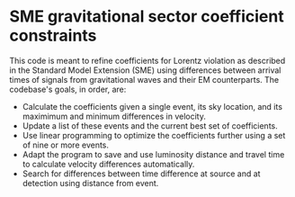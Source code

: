 # SME gravitational sector coefficient constraints

This code is meant to refine coefficients for Lorentz violation as described in the Standard Model Extension (SME) using differences between arrival times of signals from gravitational waves and their EM counterparts. The codebase's goals, in order, are:

* Calculate the coefficients given a single event, its sky location, and its maximimum and minimum differences in velocity.
* Update a list of these events and the current best set of coefficients.
* Use linear programming to optimize the coefficients further using a set of nine or more events.
* Adapt the program to save and use luminosity distance and travel time to calculate velocity differences automatically.
* Search for differences between time difference at source and at detection using distance from event.
